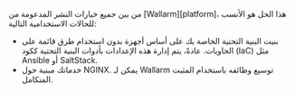 من بين جميع خيارات النشر المدعومة من [Wallarm][platform]، هذا الحل هو الأنسب للحالات الاستخدامية التالية:

* بنيت البنية التحتية الخاصة بك على أساس أجهزة بدون استخدام طرق قائمة على الحاويات. عادةً، يتم إدارة هذه الإعدادات بأدوات البنية التحتية ككود (IaC) مثل Ansible أو SaltStack.
* خدماتك مبنية حول NGINX. يمكن لـ Wallarm توسيع وظائفه باستخدام المثبت المتكامل.